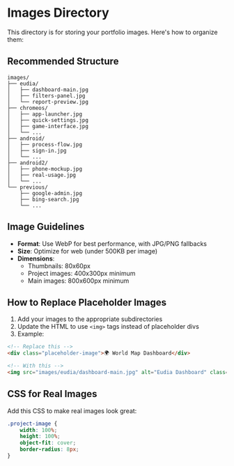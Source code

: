 # Images Directory

This directory is for storing your portfolio images. Here's how to organize them:

## Recommended Structure

```
images/
├── eudia/
│   ├── dashboard-main.jpg
│   ├── filters-panel.jpg
│   └── report-preview.jpg
├── chromeos/
│   ├── app-launcher.jpg
│   ├── quick-settings.jpg
│   ├── game-interface.jpg
│   └── ...
├── android/
│   ├── process-flow.jpg
│   ├── sign-in.jpg
│   └── ...
├── android2/
│   ├── phone-mockup.jpg
│   ├── real-usage.jpg
│   └── ...
└── previous/
    ├── google-admin.jpg
    ├── bing-search.jpg
    └── ...
```

## Image Guidelines

- **Format**: Use WebP for best performance, with JPG/PNG fallbacks
- **Size**: Optimize for web (under 500KB per image)
- **Dimensions**: 
  - Thumbnails: 80x60px
  - Project images: 400x300px minimum
  - Main images: 800x600px minimum

## How to Replace Placeholder Images

1. Add your images to the appropriate subdirectories
2. Update the HTML to use `<img>` tags instead of placeholder divs
3. Example:

```html
<!-- Replace this -->
<div class="placeholder-image">🌍 World Map Dashboard</div>

<!-- With this -->
<img src="images/eudia/dashboard-main.jpg" alt="Eudia Dashboard" class="project-image">
```

## CSS for Real Images

Add this CSS to make real images look great:

```css
.project-image {
    width: 100%;
    height: 100%;
    object-fit: cover;
    border-radius: 8px;
}
```
